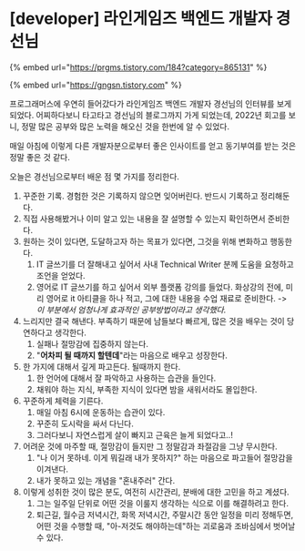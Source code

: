 # \[developer] 라인게임즈 백엔드 개발자 경선님

{% embed url="https://prgms.tistory.com/184?category=865131" %}

{% embed url="https://gngsn.tistory.com" %}

프로그래머스에 우연히 들어갔다가 라인게임즈 백엔드 개발자 경선님의 인터뷰를 보게 되었다. 어찌하다보니 타고타고 경선님의 블로그까지 가게 되었는데, 2022년 회고를 보니, 정말 많은 공부와 많은 노력을 해오신 것을 한번에 알 수 있었다.&#x20;

매일 아침에 이렇게 다른 개발자분으로부터 좋은 인사이트를 얻고 동기부여를 받는 것은 정말 좋은 것 같다.&#x20;

오늘은 경선님으로부터 배운 점 몇 가지를 정리한다.&#x20;

1. 꾸준한 기록. 경험한 것은 기록하지 않으면 잊어버린다. 반드시 기록하고 정리해둔다.&#x20;
2. 직접 사용해봤거나 이미 알고 있는 내용을 잘 설명할 수 있는지 확인하면서 준비한다.&#x20;
3. 원하는 것이 있다면, 도달하고자 하는 목표가 있다면, 그것을 위해 변화하고 행동한다.&#x20;
   1. IT 글쓰기를 더 잘해내고 싶어서 사내 Technical Writer 분께 도움을 요청하고 조언을 얻었다.&#x20;
   2. 영어로 IT 글쓰기를 하고 싶어서 외부 플랫폼 강의를 들었다. 화상강의 전에, 미리 영어로 it 아티클을 하나 적고, 그에 대한 내용을 수업 재료로 준비한다. -> _이 부분에서 엄청나게 효과적인 공부방법이라고 생각했다._
4. 느리지만 결국 해낸다. 부족하기 때문에 남들보다 빠르게, 많은 것을 배우는 것이 당연하다고 생각한다.&#x20;
   1. 실패나 절망감에 집중하지 않는다.&#x20;
   2. "**어차피 될 때까지 할텐데**"라는 마음으로 배우고 성장한다.&#x20;
5. 한 가지에 대해서 깊게 파고든다. 될때까지 한다.&#x20;
   1. 한 언어에 대해서 잘 파악하고 사용하는 습관을 들인다.&#x20;
   2. 채워야 하는 지식, 부족한 지식이 있다면 밤을 새워서라도 몰입한다.&#x20;
6. 꾸준하게 체력을 기른다.&#x20;
   1. 매일 아침 6시에 운동하는 습관이 있다.&#x20;
   2. 꾸준히 도시락을 싸서 다닌다.&#x20;
   3. 그러다보니 자연스럽게 살이 빠지고 근육은 늘게 되었다고..!&#x20;
7. 어려운 것에 마주할 때, 절망감이 들지만 그 정말감과 좌절감을 그냥 무시한다.&#x20;
   1. "나 이거 못하네. 이게 뭐길래 내가 못하지?" 하는 마음으로 파고들어 절망감을 이겨낸다.&#x20;
   2. 내가 못하고 있는 개념을 "혼내주러" 간다.&#x20;
8. 이렇게 성취한 것이 많은 분도, 여전히 시간관리, 분배에 대한 고민을 하고 계셨다.&#x20;
   1. 그는 일주일 단위로 어떤 것을 이룰지 생각하는 식으로 이를 해결하려고 한다.&#x20;
   2. 퇴근길, 월수금 저녁시간, 화목 저녁시간, 주말시간 동안 일정을 미리 정해두면, 어떤 것을 수행할 때, "아-저것도 해야하는데"하는 괴로움과 조바심에서 벗어날 수 있다.&#x20;

